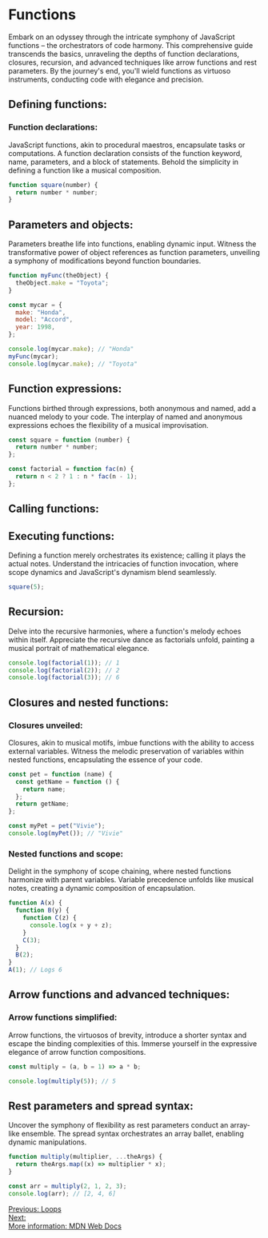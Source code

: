 # Functions

Embark on an odyssey through the intricate symphony of JavaScript functions – the orchestrators of code harmony. This comprehensive guide transcends the basics, unraveling the depths of function declarations, closures, recursion, and advanced techniques like arrow functions and rest parameters. By the journey's end, you'll wield functions as virtuoso instruments, conducting code with elegance and precision.

## Defining functions:

### Function declarations:
JavaScript functions, akin to procedural maestros, encapsulate tasks or computations. A function declaration consists of the function keyword, name, parameters, and a block of statements. Behold the simplicity in defining a function like a musical composition.

```javascript
function square(number) {
  return number * number;
}
```

## Parameters and objects:
Parameters breathe life into functions, enabling dynamic input. Witness the transformative power of object references as function parameters, unveiling a symphony of modifications beyond function boundaries.

```javascript
function myFunc(theObject) {
  theObject.make = "Toyota";
}

const mycar = {
  make: "Honda",
  model: "Accord",
  year: 1998,
};

console.log(mycar.make); // "Honda"
myFunc(mycar);
console.log(mycar.make); // "Toyota"
```

## Function expressions:
Functions birthed through expressions, both anonymous and named, add a nuanced melody to your code. The interplay of named and anonymous expressions echoes the flexibility of a musical improvisation.

```javascript
const square = function (number) {
  return number * number;
};

const factorial = function fac(n) {
  return n < 2 ? 1 : n * fac(n - 1);
};
```

## Calling functions:

## Executing functions:
Defining a function merely orchestrates its existence; calling it plays the actual notes. Understand the intricacies of function invocation, where scope dynamics and JavaScript's dynamism blend seamlessly.

```javascript
square(5);
```

## Recursion:
Delve into the recursive harmonies, where a function's melody echoes within itself. Appreciate the recursive dance as factorials unfold, painting a musical portrait of mathematical elegance.

```javascript
console.log(factorial(1)); // 1
console.log(factorial(2)); // 2
console.log(factorial(3)); // 6
```

## Closures and nested functions:

### Closures unveiled:
Closures, akin to musical motifs, imbue functions with the ability to access external variables. Witness the melodic preservation of variables within nested functions, encapsulating the essence of your code.

```javascript
const pet = function (name) {
  const getName = function () {
    return name;
  };
  return getName;
};

const myPet = pet("Vivie");
console.log(myPet()); // "Vivie"
```

### Nested functions and scope:
Delight in the symphony of scope chaining, where nested functions harmonize with parent variables. Variable precedence unfolds like musical notes, creating a dynamic composition of encapsulation.

```javascript
function A(x) {
  function B(y) {
    function C(z) {
      console.log(x + y + z);
    }
    C(3);
  }
  B(2);
}
A(1); // Logs 6
```

## Arrow functions and advanced techniques:

### Arrow functions simplified:
Arrow functions, the virtuosos of brevity, introduce a shorter syntax and escape the binding complexities of this. Immerse yourself in the expressive elegance of arrow function compositions.

```javascript
const multiply = (a, b = 1) => a * b;

console.log(multiply(5)); // 5
```

## Rest parameters and spread syntax:
Uncover the symphony of flexibility as rest parameters conduct an array-like ensemble. The spread syntax orchestrates an array ballet, enabling dynamic manipulations.

```javascript
function multiply(multiplier, ...theArgs) {
  return theArgs.map((x) => multiplier * x);
}

const arr = multiply(2, 1, 2, 3);
console.log(arr); // [2, 4, 6]
```

[Previous: Loops](loops)  
[Next: ]()  
[More information: MDN Web Docs](https://developer.mozilla.org/en-US/docs/Web/JavaScript/Guide/Functions)   
